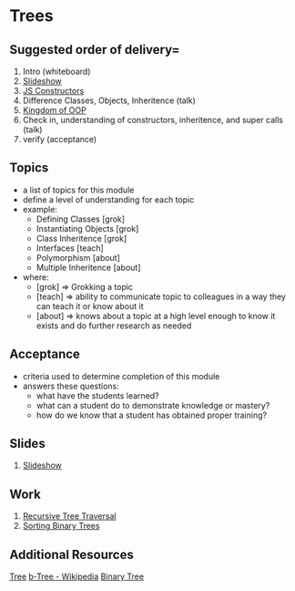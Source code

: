 # Trees

## Suggested order of delivery=
1. Intro (whiteboard)
1. [Slideshow](https://github.com/DevLeague/slides-Intro-to-OOP/)
1. [JS Constructors](https://github.com/DevLeague/js-constructors)
1. Difference Classes, Objects, Inheritence (talk)
1. [Kingdom of OOP](https://github.com/devleague/Kingdom-of-OOP)
1. Check in, understanding of constructors, inheritence, and super calls (talk)
1. verify (acceptance)

## Topics
- a list of topics for this module
- define a level of understanding for each topic
- example:
    - Defining Classes [grok]
    - Instantiating Objects [grok]
    - Class Inheritence [grok]
    - Interfaces [teach]
    - Polymorphism [about]
    - Multiple Inheritence [about]
- where:
    - [grok] => Grokking a topic
    - [teach] => ability to communicate topic to colleagues in a way they can teach it or know about it
    - [about] => knows about a topic at a high level enough to know it exists and do further research as needed

## Acceptance
- criteria used to determine completion of this module
- answers these questions:
    - what have the students learned?
    - what can a student do to demonstrate knowledge or mastery?
    - how do we know that a student has obtained proper training?

## Slides
1. [Slideshow](https://github.com/DevLeague/slides-Intro-to-OOP/)

## Work
1. [Recursive Tree Traversal](https://github.com/devleague/recursive_tree_traversal)
1. [Sorting Binary Trees](https://github.com/devleague/Sorting-B-Tree)

## Additional Resources
[Tree](https://en.wikipedia.org/wiki/Tree_(data_structure))
[b-Tree - Wikipedia](https://en.wikipedia.org/wiki/B-tree)
[Binary Tree](https://en.wikipedia.org/wiki/Binary_tree)
